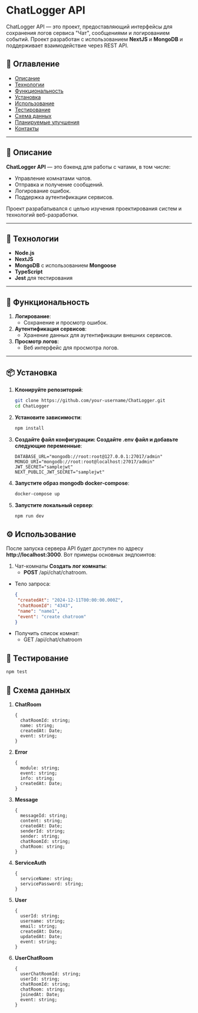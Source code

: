 # ChatLogger API

ChatLogger API — это проект, предоставляющий интерфейсы для сохранения логов сервиса "Чат", сообщениями и логированием событий. Проект разработан с использованием **NextJS** и **MongoDB** и поддерживает взаимодействие через REST API.

## 📖 Оглавление

- [Описание](#-описание)
- [Технологии](#-технологии)
- [Функциональность](#-функциональность)
- [Установка](#-установка)
- [Использование](#-использование)
- [Тестирование](#🧪-тестирование)
- [Схема данных](#📂-схема-данных)
- [Планируемые улучшения](#🛠-планируемые-улучшения)
- [Контакты](#📞-контакты)
---

## 📝 Описание

**ChatLogger API** — это бэкенд для работы с чатами, в том числе:

- Управление комнатами чатов.
- Отправка и получение сообщений.
- Логирование ошибок.
- Поддержка аутентификации сервисов.

Проект разрабатывался с целью изучения проектирования систем и технологий веб-разработки.

---

## 🚀 Технологии

- **Node.js**
- **NextJS**
- **MongoDB** с использованием **Mongoose**
- **TypeScript**
- **Jest** для тестирования

---

## 🔧 Функциональность

1. **Логирование**:
   - Сохранение и просмотр ошибок.
2. **Аутентификация сервисов**:
   - Хранение данных для аутентификации внешних сервисов.
3. **Просмотр логов**:
   - Веб интерфейс для просмотра логов.

---

## 📦 Установка

1. **Клонируйте репозиторий**:
   ```bash
   git clone https://github.com/your-username/ChatLogger.git
   cd ChatLogger
   ```
2. **Установите зависимости**:
   ```bash
   npm install
   ```
3. **Создайте файл конфигурации: Создайте .env файл и добавьте следующие переменные**:
   ```env
   DATABASE_URL="mongodb://root:root@127.0.0.1:27017/admin"
   MONGO_URI="mongodb://root:root@localhost:27017/admin"
   JWT_SECRET="samplejwt"
   NEXT_PUBLIC_JWT_SECRET="samplejwt"
   ```
4. **Запустите образ mongodb docker-compose**:
    ```bash
   docker-compose up 
   ```
5. **Запустите локальный сервер**:
   ```bash
   npm run dev
   ```

## ⚙ Использование

После запуска сервера API будет доступен по адресу **http://localhost:3000**. Вот примеры основных эндпоинтов:
1. Чат-комнаты
**Создать лог комнаты**:
   - **POST** /api/chat/chatroom.
- Тело запроса:
   ```json
   {
    "createdAt": "2024-12-11T00:00:00.000Z",
    "chatRoomId": "4343",
    "name": "name1",
    "event": "create chatroom"
   }
   ```
- Получить список комнат:
   - GET /api/chat/chatroom

## 🧪 Тестирование
   
   ```bash
   npm test
   ```

## 📂 Схема данных

1. **ChatRoom**
   ```TS
   {
     chatRoomId: string;
     name: string;
     createdAt: Date;
     event: string;
   }
   ```
2. **Error**
   ```TS
   {
     module: string;
     event: string;
     info: string;
     createdAt: Date;
   }
   ```
3. **Message**
   ```TS
   {
     messageId: string;
     content: string;
     createdAt: Date;
     senderId: string;
     sender: string;
     chatRoomId: string;
     chatRoom: string;
   }
   ```
4. **ServiceAuth**
   ```TS
   {
     serviceName: string;
     servicePassword: string;
   }
   ```
5. **User**
   ```TS
   {
     userId: string;
     username: string;
     email: string;
     createdAt: Date;
     updatedAt: Date;
     event: string;
   }
   ```
6. **UserChatRoom**
   ```TS
   {
     userChatRoomId: string;
     userId: string;
     chatRoomId: string;
     chatRoom: string;
     joinedAt: Date;
     event: string;
   }
   ```

